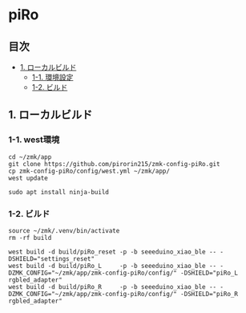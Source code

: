 # piRo

## 目次
  - [1. ローカルビルド](#1-ローカルビルド)
    - [1-1. 環境設定](#1-1-環境設定)
    - [1-2. ビルド](#1-2-ビルド)

## 1. ローカルビルド

### 1-1. west環境

```
cd ~/zmk/app
git clone https://github.com/pirorin215/zmk-config-piRo.git
cp zmk-config-piRo/config/west.yml ~/zmk/app/
west update

sudo apt install ninja-build
```

### 1-2. ビルド

```
source ~/zmk/.venv/bin/activate
rm -rf build

west build -d build/piRo_reset -p -b seeeduino_xiao_ble -- -DSHIELD="settings_reset"
west build -d build/piRo_L     -p -b seeeduino_xiao_ble -- -DZMK_CONFIG="~/zmk/app/zmk-config-piRo/config/" -DSHIELD="piRo_L rgbled_adapter"
west build -d build/piRo_R     -p -b seeeduino_xiao_ble -- -DZMK_CONFIG="~/zmk/app/zmk-config-piRo/config/" -DSHIELD="piRo_R rgbled_adapter"

```
